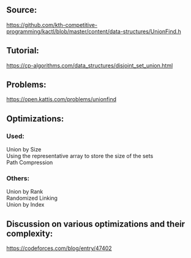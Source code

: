 ## Source:
https://github.com/kth-competitive-programming/kactl/blob/master/content/data-structures/UnionFind.h

## Tutorial:
https://cp-algorithms.com/data_structures/disjoint_set_union.html

## Problems:
https://open.kattis.com/problems/unionfind

## Optimizations:
### Used:
Union by Size\
Using the representative array to store the size of the sets\
Path Compression

### Others:
Union by Rank\
Randomized Linking\
Union by Index

## Discussion on various optimizations and their complexity:
https://codeforces.com/blog/entry/47402
